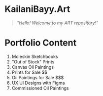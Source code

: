 # KailaniBayy.Art
> *"Hello! Welcome to my ART repository!"*
# Portfolio Content
01. Moleskin Sketchbooks
02. "Out of Stock" Prints
03. Canvas Oil Paintings
04. Prints for Sale $$
05. Oil Paintings for Sale $$$
06. UX UI Designs with Figma
07. Commissioned Oil Paintings
